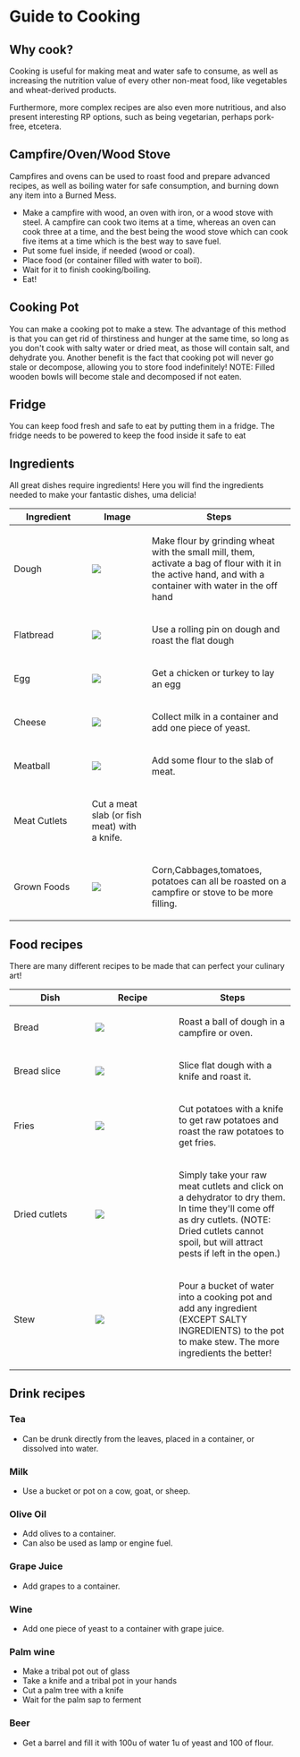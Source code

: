 # Guide to Cooking

## Why cook?

Cooking is useful for making meat and water safe to consume, as well as
increasing the nutrition value of every other non-meat food, like
vegetables and wheat-derived products.

Furthermore, more complex recipes are also even more nutritious, and
also present interesting RP options, such as being vegetarian, perhaps
pork-free, etcetera.

## Campfire/Oven/Wood Stove

Campfires and ovens can be used to roast food and prepare advanced
recipes, as well as boiling water for safe consumption, and burning down
any item into a Burned Mess.

  - Make a campfire with wood, an oven with iron, or a wood stove with
    steel. A campfire can cook two items at a time, whereas an oven can
    cook three at a time, and the best being the wood stove which can
    cook five items at a time which is the best way to save fuel.
  - Put some fuel inside, if needed (wood or coal).
  - Place food (or container filled with water to boil).
  - Wait for it to finish cooking/boiling.
  - Eat\!

## Cooking Pot

You can make a cooking pot to make a stew. The advantage of this method
is that you can get rid of thirstiness and hunger at the same time, so
long as you don't cook with salty water or dried meat, as those will
contain salt, and dehydrate you. Another benefit is the fact that
cooking pot will never go stale or decompose, allowing you to store food
indefinitely\! NOTE: Filled wooden bowls will become stale and
decomposed if not eaten.

## Fridge

You can keep food fresh and safe to eat by putting them in a fridge. The
fridge needs to be powered to keep the food inside it safe to eat

## Ingredients

All great dishes require ingredients\! Here you will find the
ingredients needed to make your fantastic dishes, uma delicia\!

<table class="sortable">
<thead>
<tr class="header">
<th scope = "col" style="width: 10%">Ingredient</th>
<th scope = "col" style="width: 10%">Image</th>
<th scope = "col" style="width: 10%">Steps</th>
</tr>
</thead>
<tbody>
<tr class="odd">
<td><p>Dough</p></td>
<td>
<img src="https://raw.githubusercontent.com/Civ13/civ13-wiki/master/assets/images/Dough.png">
</td>
<td><p>Make flour by grinding wheat with the small mill, them, activate a bag of flour with it in the active hand, and with a container with water in the off hand</p></td>
</tr>
<tr class="even">
<td><p>Flatbread</p></td>
<td>
<img src="https://raw.githubusercontent.com/Civ13/civ13-wiki/master/assets/images/Flatbread.png">
</td>
<td><p>Use a rolling pin on dough and roast the flat dough</p></td>
</tr>
<tr class="odd">
<td><p>Egg</p></td>
<td>
<img src="https://raw.githubusercontent.com/Civ13/civ13-wiki/master/assets/images/egg.png">
</td>
<td><p>Get a chicken or turkey to lay an egg</p></td>
</tr>
<tr class="even">
<td><p>Cheese</p></td>
<td>
<img src="https://raw.githubusercontent.com/Civ13/civ13-wiki/master/assets/images/Cheese.png">
</td>
<td><p>Collect milk in a container and add one piece of yeast.</p></td>
</tr>
<tr class="odd">
<td><p>Meatball</p></td>
<td>
<img src="https://raw.githubusercontent.com/Civ13/civ13-wiki/master/assets/images/Meatball.png">
</td>
<td><p>Add some flour to the slab of meat.</p></td>
</tr>
<tr class="even">
<td><p>Meat Cutlets</p></td>
<td><p>Cut a meat slab (or fish meat) with a knife.</p></td>
<td></td>
</tr>
<tr class="odd">
<td><p>Grown Foods</p></td>
<td>
<img src="https://raw.githubusercontent.com/Civ13/civ13-wiki/master/assets/images/Cutlet.png">
</td>
<td><p>Corn,Cabbages,tomatoes, potatoes can all be roasted on a campfire or stove to be more filling.</p></td>
</tr>
</tbody>
</table>

## Food recipes

There are many different recipes to be made that can perfect your
culinary art\!

<table class="sortable">
<thead>
<tr class="header">
<th scope = "col" style="width: 10%">Dish</th>
<th scope = "col" style="width: 10%">Recipe</th>
<th scope = "col" style="width: 10%">Steps</th>
</tr>
</thead>
<tbody>
<tr class="odd">
<td><p>Bread</p></td>
<td>
<img src="https://raw.githubusercontent.com/Civ13/civ13-wiki/master/assets/images/Bread.png">
</td>
<td><p>Roast a ball of dough in a campfire or oven.</p></td>
</tr>
<tr class="even">
<td><p>Bread slice</p></td>
<td>
<img src="https://raw.githubusercontent.com/Civ13/civ13-wiki/master/assets/images/Bread_slice.png">
</td>
<td><p>Slice flat dough with a knife and roast it.</p></td>
</tr>
<tr class="odd">
<td><p>Fries</p></td>
<td>
<img src="https://raw.githubusercontent.com/Civ13/civ13-wiki/master/assets/images/Fries.png">
</td>
<td><p>Cut potatoes with a knife to get raw potatoes and roast the raw potatoes to get fries.</p></td>
</tr>
<tr class="even">
<td><p>Dried cutlets</p></td>
<td>
<img src="https://raw.githubusercontent.com/Civ13/civ13-wiki/master/assets/images/Dried_cutlet.png">
</td>
<td><p>Simply take your raw meat cutlets and click on a dehydrator to dry them. In time they'll come off as dry cutlets. (NOTE: Dried cutlets cannot spoil, but will attract pests if left in the open.)</p></td>
</tr>
<tr class="odd">
<td><p>Stew</p></td>
<td>
<img src="https://raw.githubusercontent.com/Civ13/civ13-wiki/master/assets/images/Stew.png">
</td>
<td><p>Pour a bucket of water into a cooking pot and add any ingredient (EXCEPT SALTY INGREDIENTS) to the pot to make stew. The more ingredients the better!</p></td>
</tr>
</tbody>
</table>

## Drink recipes

### Tea

  - Can be drunk directly from the leaves, placed in a container, or
    dissolved into water.

### Milk

  - Use a bucket or pot on a cow, goat, or sheep.

### Olive Oil

  - Add olives to a container.
  - Can also be used as lamp or engine fuel.

### Grape Juice

  - Add grapes to a container.

### Wine

  - Add one piece of yeast to a container with grape juice.

### Palm wine

  - Make a tribal pot out of glass
  - Take a knife and a tribal pot in your hands
  - Cut a palm tree with a knife
  - Wait for the palm sap to ferment

### Beer

  - Get a barrel and fill it with 100u of water 1u of yeast and 100 of
    flour.